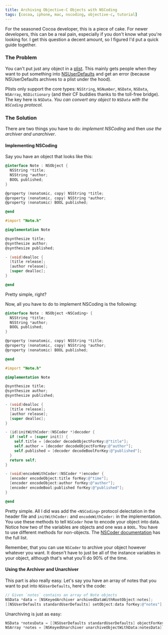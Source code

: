 ```yaml
---
title: Archiving Objective-C Objects with NSCoding
tags: [cocoa, iphone, mac, nscoding, objective-c, tutorial]
---
```


For the seasoned Cocoa developer, this is a piece of cake. For newer developers, this can be a real pain, especially if you don't know what you're looking for. I get this question a decent amount, so I figured I'd put a quick guide together.

### The Problem

You can't put just any object in a [plist](http://en.wikipedia.org/wiki/Property_list). This mainly gets people when they want to put something into [NSUserDefaults](http://developer.apple.com/mac/library/documentation/Cocoa/Reference/Foundation/Classes/NSUserDefaults_Class/Reference/Reference.html) and get an error (because NSUserDefaults archives to a plist under the hood).

Plists only support the core types: `NSString`, `NSNumber`, `NSDate`, `NSData`, `NSArray`, `NSDictionary` (and their CF buddies thanks to the toll-free bridge). The key here is `NSData`. *You can convert any object to `NSData` with the `NSCoding` protocol.*

### The Solution

There are two things you have to do: *implement NSCoding* and then *use the archiver and unarchiver*.

#### Implementing NSCoding

Say you have an object that looks like this:

``` objective-c
@interface Note : NSObject {
  NSString *title;
  NSString *author;
  BOOL published;
}

@property (nonatomic, copy) NSString *title;
@property (nonatomic, copy) NSString *author;
@property (nonatomic) BOOL published;

@end
```

``` objective-c
#import "Note.h"

@implementation Note

@synthesize title;
@synthesize author;
@synthesize published;

- (void)dealloc {
  [title release];
  [author release];
  [super dealloc];
}

@end
```

Pretty simple, right?

Now, all you have to do to implement NSCoding is the following:

``` objective-c
@interface Note : NSObject <NSCoding> {
  NSString *title;
  NSString *author;
  BOOL published;
}

@property (nonatomic, copy) NSString *title;
@property (nonatomic, copy) NSString *author;
@property (nonatomic) BOOL published;

@end
```

``` objective-c
#import "Note.h"

@implementation Note

@synthesize title;
@synthesize author;
@synthesize published;

- (void)dealloc {
  [title release];
  [author release];
  [super dealloc];
}

- (id)initWithCoder:(NSCoder *)decoder {
  if (self = [super init]) {
    self.title = [decoder decodeObjectForKey:@"title"];
    self.author = [decoder decodeObjectForKey:@"author"];
    self.published = [decoder decodeBoolForKey:@"published"];
  }
  return self;
}

- (void)encodeWithCoder:(NSCoder *)encoder {
  [encoder encodeObject:title forKey:@"time"];
  [encoder encodeObject:author forKey:@"author"];
  [encoder encodeBool:published forKey:@"published"];
}

@end
```

Pretty simple. All I did was add the `<NSCoding>` protocol delectation in the header file and `initWithCoder:` and `encodeWithCoder:` in the implementation. You use these methods to tell `NSCoder` how to encode your object into data. Notice how two of the variables are objects and one was a `BOOL`. You have to use different methods for non-objects. The [NSCoder documentation](http://developer.apple.com/mac/library/documentation/Cocoa/Reference/Foundation/Classes/NSCoder_Class/Reference/NSCoder.html) has the full list.

Remember, that you can use `NSCoder` to archive your object however whatever you want. It doesn't have to just be all of the instance variables in your object, although that's what you'll do 90% of the time.

#### Using the Archiver and Unarchiver

This part is also really easy. Let's say you have an array of notes that you want to put into `NSUserDefaults`, here's the code:

``` objective-c
// Given `notes` contains an array of Note objects
NSData *data = [NSKeyedArchiver archivedDataWithRootObject:notes];
[[NSUserDefaults standardUserDefaults] setObject:data forKey:@"notes"];
```

Unarchiving is just as easy:

``` objective-c
NSData *notesData = [[NSUserDefaults standardUserDefaults] objectForKey:@"notes"];
NSArray *notes = [NSKeyedUnarchiver unarchiveObjectWithData:notesData];
```
